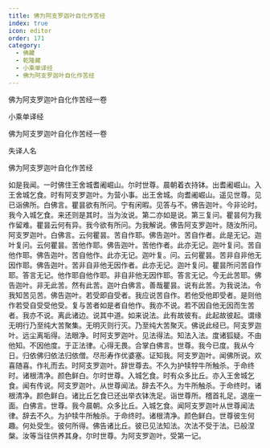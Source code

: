 ```yaml
---
title: 佛为阿支罗迦叶自化作苦经
index: true
icon: editor
order: 171
category:
  - 佛藏
  - 乾隆藏
  - 小乘单译经
  - 佛为阿支罗迦叶自化作苦经
---
```


佛为阿支罗迦叶自化作苦经一卷  

小乘单译经  

佛为阿支罗迦叶自化作苦经一卷  

失译人名  

佛为阿支罗迦叶自化作苦经  

如是我闻。一时佛住王舍城耆阇崛山。尔时世尊。晨朝着衣持钵。出耆阇崛山。入王舍城乞食。时有阿支罗迦叶。为营小事。出王舍城。向耆阇崛山。遥见世尊。见已诣佛所。白佛言。瞿昙欲有所问。宁有闲暇。见答与不。佛告迦叶。今非论时。我今入城乞食。来还则是其时。当为汝说。第二亦如是说。第三复问。瞿昙何为我作留难。瞿昙云何有异。我今欲有所问。为我解说。佛告阿支罗迦叶。随汝所问。阿支罗迦叶。白佛言。云何瞿昙。苦自作耶。佛告迦叶。苦自作者。此是无记。迦叶复问。云何瞿昙。苦他作耶。佛告迦叶。苦他作者。此亦无记。迦叶复问。苦自他作耶。佛告迦叶。苦自他作。此亦无记。迦叶复。问。云何瞿昙。苦非自非他无因作耶。佛告迦叶。苦非自非他无因作者。此亦无记。迦叶复问。瞿昙所问苦自作耶。答言无记。他作耶自他作耶。非自非他无因作耶。答言无记。今无此苦耶。佛告迦叶。非无此苦。然有此苦。迦叶白佛言。善哉瞿昙。说有此苦。为我说法。令我知苦见苦。佛告迦叶。若受即自受者。我应说苦自作。若他受他即受者。是则他作若受自受受他受。复与苦者如是者自他作。我亦不说。若不因自他无因而生苦者。我亦不说。离此诸边。说其中道。如来说法。此有故彼有。此起故彼起。谓缘无明行乃至纯大苦聚集。无明灭则行灭。乃至纯大苦聚灭。佛说此经已。阿支罗迦叶。远尘离垢得。法眼净。时阿支罗迦叶。见法得法。知法入法。度诸狐疑。不由他知。不因他度。于正法律。心得无畏。合掌白佛言。世尊。我今已度。我从今日。归依佛归依法归依僧。尽形寿作优婆塞。证知我。阿支罗迦叶。闻佛所说。欢喜随喜。作礼而去。时阿支罗迦叶。辞世尊去。不久为护犊牸牛所触杀。于命终时。诸根清净。颜色鲜白。尔时世尊。入城乞食。时有众多比丘。亦入王舍城乞食。闻有传说。阿支罗迦叶。从世尊闻法。辞去不久。为牛所触杀。于命终时。诸根清净。颜色鲜白。诸比丘乞食已还出举衣钵洗足。诣世尊所。稽首礼足。退座一面。白佛言。世尊。我今晨朝。众多比丘。入城乞食。闻阿支罗迦叶从世尊闻法律。辞去不久。为护犊牛所触杀。于命终时。诸根清净。颜色鲜白。世尊彼生何趣。何处受生。彼何所得。佛告诸比丘。彼已见法知法。次法不受于法。已般涅槃。汝等当往供养其身。尔时世尊。为阿支罗迦叶。受第一记。  

